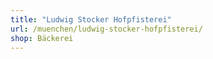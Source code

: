 ```yaml
---
title: "Ludwig Stocker Hofpfisterei"
url: /muenchen/ludwig-stocker-hofpfisterei/
shop: Bäckerei
---
```

